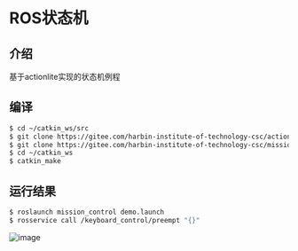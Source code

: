 # ROS状态机

## 介绍
基于actionlite实现的状态机例程
## 编译
```Bash
$ cd ~/catkin_ws/src
$ git clone https://gitee.com/harbin-institute-of-technology-csc/actionlite.git
$ git clone https://gitee.com/harbin-institute-of-technology-csc/mission_control.git
$ cd ~/catkin_ws
$ catkin_make
```
## 运行结果
```Bash
$ roslaunch mission_control demo.launch
$ rosservice call /keyboard_control/preempt "{}"
```
![image](https://gitee.com/harbin-institute-of-technology-csc/mission_control/raw/master/demo.png)